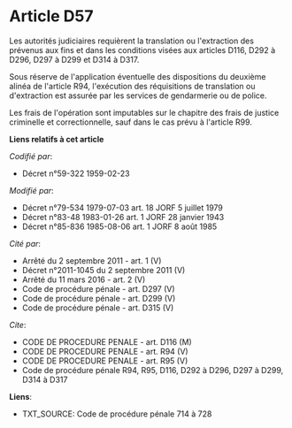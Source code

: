 # Article D57

Les autorités judiciaires requièrent la translation ou l'extraction des prévenus aux fins et dans les conditions visées aux
articles D116, D292 à D296, D297 à D299 et D314 à D317.

Sous réserve de l'application éventuelle des dispositions du deuxième alinéa de l'article R94, l'exécution des réquisitions
de translation ou d'extraction est assurée par les services de gendarmerie ou de police.

Les frais de l'opération sont imputables sur le chapitre des frais de justice criminelle et correctionnelle, sauf dans le cas
prévu à l'article R99.

**Liens relatifs à cet article**

_Codifié par_:

  - Décret n°59-322 1959-02-23

_Modifié par_:

  - Décret n°79-534 1979-07-03 art. 18 JORF 5 juillet 1979
  - Décret n°83-48 1983-01-26 art. 1 JORF 28 janvier 1943
  - Décret n°85-836 1985-08-06 art. 1 JORF 8 août 1985

_Cité par_:

  - Arrêté du 2 septembre 2011 - art. 1 (V)
  - Décret n°2011-1045 du 2 septembre 2011 (V)
  - Arrêté du 11 mars 2016 - art. 2 (V)
  - Code de procédure pénale - art. D297 (V)
  - Code de procédure pénale - art. D299 (V)
  - Code de procédure pénale - art. D315 (V)

_Cite_:

  - CODE DE PROCEDURE PENALE - art. D116 (M)
  - CODE DE PROCEDURE PENALE - art. R94 (V)
  - CODE DE PROCEDURE PENALE - art. R95 (V)
  - Code de procédure pénale R94, R95, D116, D292 à D296, D297 à D299, D314 à D317

**Liens**:

  - TXT_SOURCE: Code de procédure pénale 714 à 728
